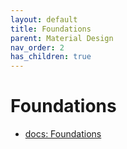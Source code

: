 ```yaml
---
layout: default
title: Foundations
parent: Material Design
nav_order: 2
has_children: true
---
```


# Foundations

- [docs: Foundations](https://m3.material.io/foundations)